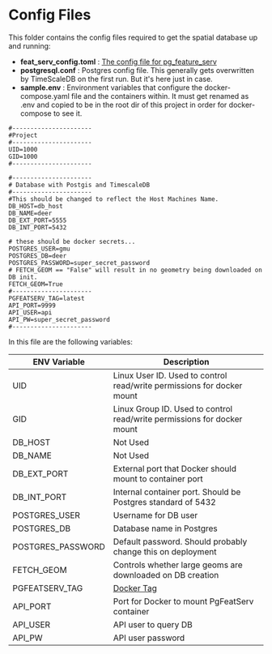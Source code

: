 # Config Files

This folder contains the config files required to get the spatial database up and running:

* **feat_serv_config.toml** : [The config file for pg_feature_serv](https://access.crunchydata.com/documentation/pg_featureserv/1.3.1/installation/configuration/)
* **postgresql.conf** : Postgres config file. This generally gets overwritten by TimeScaleDB on the first run. But it's here just in case.
* **sample.env** : Environment variables that configure the docker-compose.yaml file and the containers within. It must get renamed as .env and copied to be in the root dir of this project in order for docker-compose to see it. 

```
#----------------------
#Project
#----------------------
UID=1000
GID=1000
#----------------------

#----------------------
# Database with Postgis and TimescaleDB
#----------------------
#This should be changed to reflect the Host Machines Name.
DB_HOST=db_host
DB_NAME=deer
DB_EXT_PORT=5555
DB_INT_PORT=5432

# these should be docker secrets...
POSTGRES_USER=gmu
POSTGRES_DB=deer
POSTGRES_PASSWORD=super_secret_password
# FETCH_GEOM == "False" will result in no geometry being downloaded on DB init. 
FETCH_GEOM=True
#----------------------
PGFEATSERV_TAG=latest
API_PORT=9999
API_USER=api
API_PW=super_secret_password
#----------------------
```
In this file are the following variables:


| ENV Variable | Description |  
| --- | --- |  
| UID | Linux User ID. Used to control read/write permissions for docker mount |  
| GID | Linux Group ID. Used to control read/write permissions for docker mount |
| DB_HOST | Not Used |
| DB_NAME | Not Used |
| DB_EXT_PORT | External port that Docker should mount to container port |
| DB_INT_PORT | Internal container port. Should be Postgres standard of 5432 |
| POSTGRES_USER | Username for DB user | 
| POSTGRES_DB  | Database name in Postgres | 
| POSTGRES_PASSWORD | Default password. Should probably change this on deployment | 
| FETCH_GEOM | Controls whether large geoms are downloaded on DB creation | 
| PGFEATSERV_TAG | [Docker Tag](https://hub.docker.com/r/pramsey/pg_featureserv/tags) | 
| API_PORT | Port for Docker to mount PgFeatServ container | 
| API_USER | API user to query DB | 
| API_PW | API user password | 


